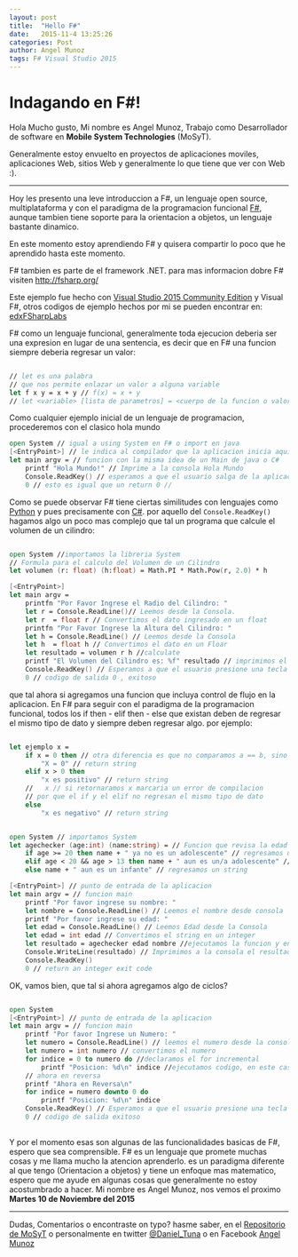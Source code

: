 ```yaml
---
layout: post
title:  "Hello F#"
date:   2015-11-4 13:25:26
categories: Post
author: Angel Munoz
tags: F# Visual Studio 2015
---
```

# Indagando en F#!
Hola Mucho gusto, Mi nombre es Angel Munoz, Trabajo como Desarrollador de software en **Mobile System Technologies** (MoSyT).


Generalmente estoy envuelto en proyectos de  aplicaciones moviles, aplicaciones Web, sitios Web y generalmente lo que tiene que ver con Web :).
___
Hoy les presento una leve introduccion a F#, un lenguaje open source, multiplataforma y con el paradigma de la programacion funcional
[F#](http://fsharp.org/), aunque tambien tiene soporte para la orientacion a objetos, un lenguaje bastante dinamico.

En este momento estoy aprendiendo F# y quisera compartir lo poco que he aprendido hasta este momento.

F# tambien es parte de el framework .NET.
para mas informacion dobre F# visiten http://fsharp.org/

Este ejemplo fue hecho con [Visual Studio 2015 Community Edition](https://www.visualstudio.com/) y Visual F#, otros codigos de ejemplo hechos por mi se pueden encontrar en: [edxFSharpLabs](https://github.com/AngelMunoz/edxFSharpLabs)

F# como un lenguaje funcional, generalmente toda ejecucion deberia ser una expresion en lugar de una sentencia,
es decir que en F# una funcion siempre deberia regresar un valor:

```fsharp

// let es una palabra
// que nos permite enlazar un valor a alguna variable
let f x y = x + y // f(x) = x + y
// let <variable> [lista de parametros] = <cuerpo de la funcion o valor>
```
Como cualquier ejemplo inicial de un lenguaje de programacion, procederemos con el clasico hola mundo

```fsharp
open System // igual a using System en F# o import en java
[<EntryPoint>] // le indica al compilador que la aplicacion inicia aqui
let main argv = // funcion con la misma idea de un Main de java o C#
    printf "Hola Mundo!" // Imprime a la consola Hola Mundo
    Console.ReadKey() // esperamos a que el usuario salga de la aplicacion.
    0 // esto es igual que un return 0 //
```
Como se puede observar F# tiene ciertas similitudes con lenguajes como [Python](https://www.python.org/) y pues precisamente con [C#](https://msdn.microsoft.com/en-us/library/kx37x362.aspx). por aquello del `Console.ReadKey()`
hagamos algo un poco mas complejo que tal un programa que calcule el volumen de un cilindro:

```fsharp

open System //importamos la libreria System
// Formula para el calculo del Volumen de un Cilindro
let volumen (r: float) (h:float) = Math.PI * Math.Pow(r, 2.0) * h

[<EntryPoint>]
let main argv =
    printfn "Por Favor Ingrese el Radio del Cilindro: "
    let r = Console.ReadLine()// Leemos desde la Consola.
    let r  = float r // Convertimos el dato ingresado en un float
    printfn "Por Favor Ingrese la Altura del Cilindro: "
    let h = Console.ReadLine() // Leemos desde la Consola
    let h  = float h // Convertimos el dato en un Floar
    let resultado = volumen r h //calculate
    printf "El Volumen del Cilindro es: %f" resultado // imprimimos el resultado.
    Console.ReadKey() // Esperamos a que el usuario presione una tecla
    0 // codigo de salida 0 , exitoso

```
que tal ahora si agregamos una funcion que incluya control de flujo en la aplicacion. En F# para seguir con el paradigma de la programacion funcional, todos los if then - elif then - else que existan deben de regresar el mismo tipo de dato y siempre deben regresar algo.
por ejemplo:

```fsharp

let ejemplo x =
    if x = 0 then // otra diferencia es que no comparamos a == b, sino a = b en F#
        "X = 0" // return string
    elif x > 0 then
        "x es positivo" // return string
    //   x // si retornaramos x marcaria un error de compilacion
    // por que el if y el elif no regresan el mismo tipo de dato
    else
        "x es negativo" // return string

```


```fsharp

open System // importamos System
let agechecker (age:int) (name:string) = // Funcion que revisa la edad con los parametros edad y nombre
    if age >= 20 then name + " ya no es un adolescente" // regresamos un string
    elif age < 20 && age > 13 then name + " aun es un/a adolescente" // regresamos un string
    else name + " aun es un infante" // regresamos un string

[<EntryPoint>] // punto de entrada de la aplicacion
let main argv = // funcion main
    printf "Por favor ingrese su nombre: "
    let nombre = Console.ReadLine() // Leemos el nombre desde consola
    printf "Por favor ingrese su edad: "
    let edad = Console.ReadLine() // Leemos Edad desde la Consola
    let edad = int edad // Convertimos el string en un integer
    let resultado = agechecker edad nombre //ejecutamos la funcion y enlazamos su resultado a la variable resultado
    Console.WriteLine(resultado) // Imprimimos a la consola el resultado.
    Console.ReadKey()
    0 // return an integer exit code

```
OK, vamos bien, que tal si ahora agregamos algo de ciclos?

```fsharp

open System
[<EntryPoint>] // punto de entrada de la aplicacion
let main argv = // funcion main
    printf "Por favor Ingrese un Numero: "
    let numero = Console.ReadLine() // leemos el numero desde la consola
    let numero = int numero // convertimos el numero
    for indice = 0 to numero do //declaramos el for incremental
        printf "Posicion: %d\n" indice //ejecutamos codigo, en este caso solo mostramos las interaciones en consola
    // ahora en reversa
    printf "Ahora en Reversa\n"
    for indice = numero downto 0 do
        printf "Posicion: %d\n" indice
    Console.ReadKey() // Esperamos a que el usuario presione una tecla
    0 // codigo de salida exitoso
    
```
Y por el momento esas son algunas de las funcionalidades basicas de F#, espero que sea comprensible.
F# es un lenguaje que promete muchas cosas y me llama mucho la atencion aprenderlo. es un paradigma diferente al que tengo
(Orientacion a objetos) y tiene un enfoque mas matematico, espero que me ayude en algunas cosas que generalmente no estoy acostumbrado a hacer.
Mi nombre es Angel Munoz, nos vemos el proximo **Martes 10 de Noviembre del 2015**
___
Dudas, Comentarios o encontraste on typo? hasme saber, en el [Repositorio de MoSyT](https://github.com/Mobile-System-Technologies/Mobile-System-Technologies.github.io/issues) o personalmente en twitter [@Daniel_Tuna](https://twitter.com/daniel_tuna) o en Facebook [Angel Munoz](https://www.facebook.com/danieltunamunoz)
